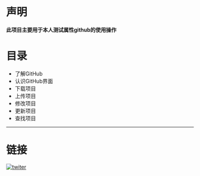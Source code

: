 # 声明
**此项目主要用于本人测试属性github的使用操作**

# 目录
- 了解GitHub
- 认识GitHub界面
- 下载项目
- 上传项目
- 修改项目
- 更新项目
- 查找项目
---
# 链接
[![twiter](https://dcbadge.vercel.app/api/server/autogpt?style=flat)](https://twitter.com/laini44380)
